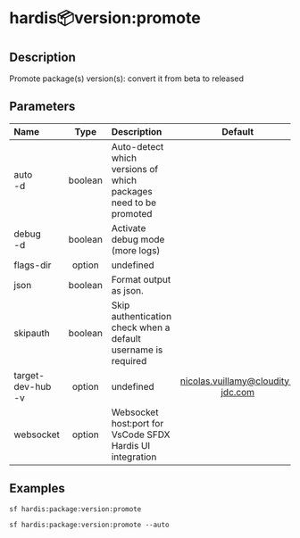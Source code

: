 <!-- This file has been generated with command 'sf hardis:doc:plugin:generate'. Please do not update it manually or it may be overwritten -->
# hardis:package:version:promote

## Description

Promote package(s) version(s): convert it from beta to released

## Parameters

| Name                  |  Type   | Description                                                      |               Default               | Required | Options |
|:----------------------|:-------:|:-----------------------------------------------------------------|:-----------------------------------:|:--------:|:-------:|
| auto<br/>-d           | boolean | Auto-detect which versions of which packages need to be promoted |                                     |          |         |
| debug<br/>-d          | boolean | Activate debug mode (more logs)                                  |                                     |          |         |
| flags-dir             | option  | undefined                                                        |                                     |          |         |
| json                  | boolean | Format output as json.                                           |                                     |          |         |
| skipauth              | boolean | Skip authentication check when a default username is required    |                                     |          |         |
| target-dev-hub<br/>-v | option  | undefined                                                        | <nicolas.vuillamy@cloudity-jdc.com> |          |         |
| websocket             | option  | Websocket host:port for VsCode SFDX Hardis UI integration        |                                     |          |         |

## Examples

```shell
sf hardis:package:version:promote
```

```shell
sf hardis:package:version:promote --auto
```


